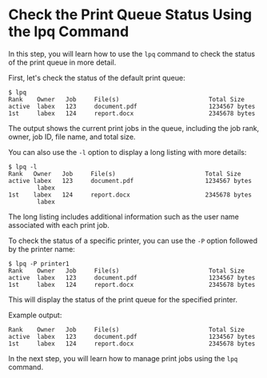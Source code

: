 # Check the Print Queue Status Using the lpq Command

In this step, you will learn how to use the `lpq` command to check the status of the print queue in more detail.

First, let's check the status of the default print queue:

```
$ lpq
Rank    Owner   Job     File(s)                         Total Size
active  labex   123     document.pdf                    1234567 bytes
1st     labex   124     report.docx                     2345678 bytes
```

The output shows the current print jobs in the queue, including the job rank, owner, job ID, file name, and total size.

You can also use the `-l` option to display a long listing with more details:

```
$ lpq -l
Rank   Owner   Job     File(s)                         Total Size
active labex   123     document.pdf                    1234567 bytes
        labex
1st    labex   124     report.docx                     2345678 bytes
        labex
```

The long listing includes additional information such as the user name associated with each print job.

To check the status of a specific printer, you can use the `-P` option followed by the printer name:

```
$ lpq -P printer1
Rank    Owner   Job     File(s)                         Total Size
active  labex   123     document.pdf                    1234567 bytes
1st     labex   124     report.docx                     2345678 bytes
```

This will display the status of the print queue for the specified printer.

Example output:

```
Rank    Owner   Job     File(s)                         Total Size
active  labex   123     document.pdf                    1234567 bytes
1st     labex   124     report.docx                     2345678 bytes
```

In the next step, you will learn how to manage print jobs using the `lpq` command.
